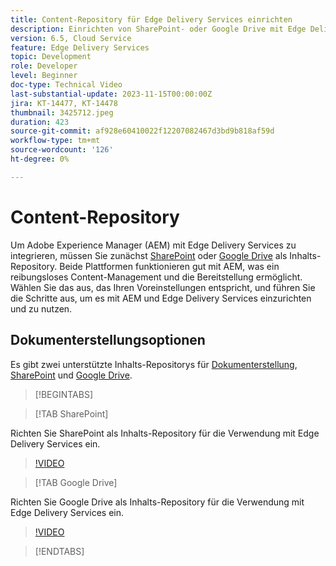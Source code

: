 ```yaml
---
title: Content-Repository für Edge Delivery Services einrichten
description: Einrichten von SharePoint- oder Google Drive mit Edge Delivery Services
version: 6.5, Cloud Service
feature: Edge Delivery Services
topic: Development
role: Developer
level: Beginner
doc-type: Technical Video
last-substantial-update: 2023-11-15T00:00:00Z
jira: KT-14477, KT-14478
thumbnail: 3425712.jpeg
duration: 423
source-git-commit: af928e60410022f12207082467d3bd9b818af59d
workflow-type: tm+mt
source-wordcount: '126'
ht-degree: 0%

---
```



# Content-Repository

Um Adobe Experience Manager (AEM) mit Edge Delivery Services zu integrieren, müssen Sie zunächst [SharePoint](#sharepoint) oder [Google Drive](#google-drive) als Inhalts-Repository. Beide Plattformen funktionieren gut mit AEM, was ein reibungsloses Content-Management und die Bereitstellung ermöglicht. Wählen Sie das aus, das Ihren Voreinstellungen entspricht, und führen Sie die Schritte aus, um es mit AEM und Edge Delivery Services einzurichten und zu nutzen.

## Dokumenterstellungsoptionen

Es gibt zwei unterstützte Inhalts-Repositorys für [Dokumenterstellung](../../document-authoring/set-up.md), [SharePoint](#sharepoint) und [Google Drive](#google-drive).

>[!BEGINTABS]

>[!TAB SharePoint]

Richten Sie SharePoint als Inhalts-Repository für die Verwendung mit Edge Delivery Services ein.

>[!VIDEO](https://video.tv.adobe.com/v/3425712/?learn=on)

>[!TAB Google Drive]

Richten Sie Google Drive als Inhalts-Repository für die Verwendung mit Edge Delivery Services ein.

>[!VIDEO](https://video.tv.adobe.com/v/3425711/?learn=on)

>[!ENDTABS]
